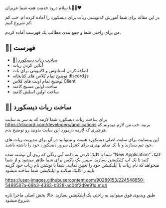 با سلام درود خدمت همه شما عزیزان👋🏻❤️

در این مقاله برای شما آموزش کدنویسی ربات برای دیسکورد را آماده کرده ام.
خب کم کم شروع کنیم.

من برای راحتی شما و جمع بندی مطالب یک فهرست آماده کردم.

## 📜| فهرست
- [🤖| ساخت ربات دیسکورد](https://github.com/Sobhan-SRZA/How-Create-Discord-Bot/blob/main/languages/javascript/per/README.md#-ساخت-ربات-دیسکورد)
- آنلاین کردن ربات
- اضافه کردن استاتوس و اکتیویتی برای بات
- توضیح تمام کلاس های کتابخانه discord.js
- توضیح تمام اونت های کلاس Client
- ساخت اولین مسیج کامند
- ساخت اولین اسلش کامند

## 🤖| ساخت ربات دیسکورد
برای ساخت ربات دیسکورد شما لازمه که یه سر به سایت https://discord.com/developers/applications بزنید.
خب من لازم میدونم که هرچیزی که لازمه درمورد این سایت بدونید رو توضیح بدم.

این وبسایت برای سایت اصلی دیسکورد هست و میتوانید در آن برای مدیریت ربات های خود تیم بسازید و یا یک نمای بهتری برای کنترل سرور دیسکورد خود را داشته باشید.

شما با کلیک کردن به دکمه آبی رنگی که روی آن نوشته شده "New Application" کلیک کنید تا یک اپ کلیکیشن بسازید، سپس یک باکس برای شما ظاهر میشود و از شما میخواهد که نام ربات یا اپلیکیشن خود را تعیین نمایید.
شما با نوشتن نام ربات خود گزینه تایید را کلیک میکنید و اپلیکیشن شما ساخته میشود.

https://user-images.githubusercontent.com/90289153/224548850-5488587a-68b3-4383-b328-ad04f2d9e91d.mp4
 
طبق ویدیوی فوق میتوانید به راحتی یک اپلیکیشن بسازید.
حالا بخش اصلی ماجرا تازه شروع میشود.
